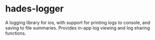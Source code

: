 # hades-logger
A logging library for ios, with support for printing logs to console, and saving to file summaries. Provides in-app log viewing and log sharing functions.
